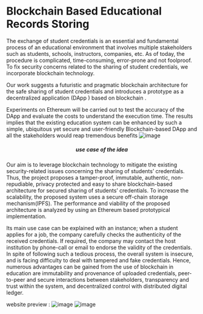 # Blockchain Based Educational Records Storing
The exchange of student credentials is an essential and fundamental process of an educational environment that involves multiple stakeholders such as students, schools, instructors, companies, etc. As of today, the procedure is complicated, time-consuming, error-prone and not foolproof. To fix security concerns related to the sharing of student credentials, we incorporate blockchain technology.

Our work suggests a futuristic and pragmatic blockchain architecture for the safe sharing of student credentials and introduces a prototype as a decentralized application (DApp ) based on blockchain .

Experiments on Ethereum will be carried out to test the accuracy of the DApp and evaluate the costs to understand the execution time. The results implies that the existing education system can be enhanced by such a simple, ubiquitous yet secure and user-friendly Blockchain-based DApp and all the stakeholders would reap tremendous benefits
![image](https://github.com/pranav-nani/blockchain_based_educational_records_storing/assets/88759848/29fabbce-18b3-4f33-8703-2dea30cb0cf5)<h5 align="center">use case of the idea</h5> 

Our aim is to leverage blockchain technology to mitigate the existing security-related issues concerning the sharing of students’ credentials. Thus, the project proposes a tamper-proof, immutable, authentic, non-repudiable, privacy protected and easy to share blockchain-based architecture for secured sharing of students’ credentials. To increase the scalability, the proposed system uses a secure off-chain storage mechanism(IPFS). The performance and viability of the proposed architecture is analyzed by using an Ethereum based prototypical implementation.

Its main use case can be explained with an instance; when a student applies for a job, the company carefully checks the authenticity of the received credentials. If required, the company may contact the host institution by phone-call or email to endorse the validity of the credentials. In spite of following such a tedious process, the overall system is insecure, and is facing difficulty to deal with tampered and fake credentials. Hence, numerous advantages can be gained from the use of blockchain in education are immutability and provenance of uploaded credentials, peer-to-peer and secure interactions between stakeholders, transparency and trust within the system, and decentralized control with distributed digital ledger.

website preview : 
![image](https://github.com/pranav-nani/blockchain_based_educational_records_storing/assets/88759848/f3978e8a-180c-4a49-99ab-256e524c1eba)
![image](https://github.com/pranav-nani/blockchain_based_educational_records_storing/assets/88759848/afd1370b-c068-4861-84d5-d8642ba31582)


